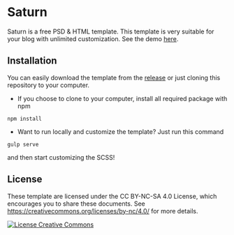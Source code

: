 # Saturn
Saturn is a free PSD & HTML template. This template is very suitable for your blog with unlimited customization. See the demo [here](http://saturn.afnizarnur.com/).

## Installation
You can easily download the template from the [release](https://github.com/afnizarnur/saturn/releases) or just cloning this repository to your computer.

- If you choose to clone to your computer, install all required package with npm
```
npm install
```
- Want to run locally and customize the template? Just run this command
```
gulp serve
```
and then start customizing the SCSS!

## License
These template are licensed under the CC BY-NC-SA 4.0 License, which encourages you to share these documents. See https://creativecommons.org/licenses/by-nc/4.0/ for more details.

<a rel="license" href="http://creativecommons.org/licenses/by-nc/4.0/"><img alt="License Creative Commons" style="border-width:0" src="https://i.creativecommons.org/l/by-nc/4.0/88x31.png" /></a>
